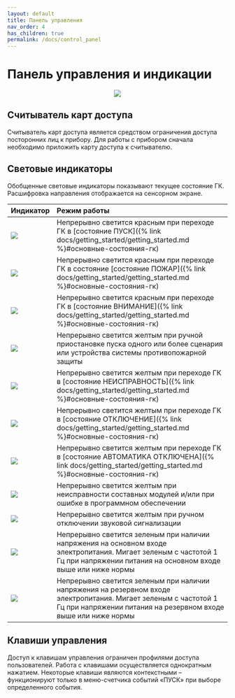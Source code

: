 ```yaml
---
layout: default
title: Панель управления
nav_order: 4
has_children: true
permalink: /docs/control_panel
---
```


# Панель управления и индикации
<p align="center">
<img src="../assets/images/control_panel.png">
</p>

## Считыватель карт доступа
Считыватель карт доступа является средством ограничения доступа посторонних лиц к прибору. Для работы с прибором сначала необходимо приложить карту доступа к считывателю.

## Световые индикаторы
Обобщенные световые индикаторы показывают текущее состояние ГК. Расшифровка направления отображается на сенсорном экране.

|Индикатор|Режим работы|
|:---|:---|
|<img src="../assets/icons/light_indicators/li_pusk.png">|Непрерывно светится красным при переходе ГК в [состояние ПУСК]({% link docs/getting_started/getting_started.md %}#основные-состояния-гк)|
|<img src="../assets/icons/light_indicators/li_pozhar.png">|Непрерывно светится красным при переходе ГК в состояние [состояние ПОЖАР]({% link docs/getting_started/getting_started.md %}#основные-состояния-гк)|
|<img src="../assets/icons/light_indicators/li_vnimanie.png">|Непрерывно светится красным при переходе ГК в [состояние ВНИМАНИЕ]({% link docs/getting_started/getting_started.md %}#основные-состояния-гк)|
|<img src="../assets/icons/light_indicators/li_ostanov_puska.png">|Непрерывно светится желтым при ручной приостановке пуска одного или более сценария или устройства системы противопожарной защиты|
|<img src="../assets/icons/light_indicators/li_neispravnost.png">|Непрерывно светится желтым при переходе ГК в [состояние НЕИСПРАВНОСТЬ]({% link docs/getting_started/getting_started.md %}#основные-состояния-гк)|
|<img src="../assets/icons/light_indicators/li_otkluchenie.png">|Непрерывно светится желтым при переходе ГК в [состояние ОТКЛЮЧЕНИЕ]({% link docs/getting_started/getting_started.md %}#основные-состояния-гк)|
|<img src="../assets/icons/light_indicators/li_avt_otkluchena.png">|Непрерывно светится желтым при переходе ГК в [состояние АВТОМАТИКА ОТКЛЮЧЕНА]({% link docs/getting_started/getting_started.md %}#основные-состояния-гк)|
|<img src="../assets/icons/light_indicators/li_sist_oshibka.png">|Непрерывно светится желтым при неисправности составных модулей и/или при ошибке в программном обеспечении|
|<img src="../assets/icons/light_indicators/li_zvuk_otkl.png">|Непрерывно светится желтым при ручном отключении звуковой сигнализации|
|<img src="../assets/icons/light_indicators/li_pit_osn.png">|Непрерывно светится зеленым при наличии напряжения на основном входе электропитания. Мигает зеленым с частотой 1 Гц при напряжении питания на основном входе выше или ниже нормы|
|<img src="../assets/icons/light_indicators/li_pit_rez.png">|Непрерывно светится зеленым при наличии напряжения на резервном входе электропитания. Мигает зеленым с частотой 1 Гц при напряжении питания на резервном входе выше или ниже нормы|

## Клавиши управления
Доступ к клавишам управления ограничен профилями доступа пользователей. Работа с клавишами осуществляется однократным нажатием. Некоторые клавиши являются контекстными – функционируют только в меню-счетчика событий «ПУСК» при выборе определенного события.
